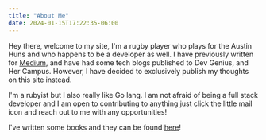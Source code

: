 ```yaml
---
title: "About Me"
date: 2024-01-15T17:22:35-06:00
---
```


Hey there, welcome to my site, I'm a rugby player who plays for the Austin Huns and who happens to be a developer as well. I have previously written for [Medium](https://medium.com/@tedtke514), and have had some tech blogs published to Dev Genius, and Her Campus. However, I have decided to exclusively publish my thoughts on this site instead.

I'm a rubyist but I also really like Go lang. I am not afraid of being a full stack developer and I am open to contributing to anything just click the little mail icon and reach out to me with any opportunities!

I've written some books and they can be found [here](https://amzn.eu/d/fLcNCvm)!
